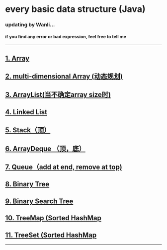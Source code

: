 # every basic data structure (Java) #
### updating by Wanli...
#### if you find any error or bad expression, feel free to tell me ####
---------


## [1. Array](https://github.com/IDGAQ/Java_Data_Structure-Wanli-/blob/main/Array.md)
## [2. multi-dimensional Array (动态规划)](https://github.com/IDGAQ/Java_Data_Structure-Wanli-/blob/main/Multi-D_Array.md)
## [3. ArrayList(当不确定array size时)](https://github.com/IDGAQ/Java_Data_Structure-Wanli-/blob/main/ArrayList.md)
## [4. Linked List](https://github.com/IDGAQ/Java_Data_Structure-Wanli-/blob/main/LinkedList.md)
## [5. Stack（顶）](https://github.com/IDGAQ/Java_Data_Structure-Wanli-/blob/main/Stack.md)
## [6. ArrayDeque （顶，底）](https://github.com/IDGAQ/Java_Data_Structure-Wanli-/blob/main/ArrayDeque.md)
## [7. Queue（add at end, remove at top)](https://github.com/IDGAQ/Java_Data_Structure-Wanli-/blob/main/Queue_%26_PQ_%26_Heap.md)
## [8. Binary Tree](https://github.com/IDGAQ/Java_Data_Structure-Wanli-/blob/main/Binary_Tree.md)
## [9. Binary Search Tree](https://github.com/IDGAQ/Java_Data_Structure-Wanli-/blob/main/Binary_Search_Tree.md)
## [10. TreeMap (Sorted HashMap](https://github.com/IDGAQ/Java_Data_Structure-Wanli-/blob/main/Binary_Search_Tree.md)
## [11. TreeSet (Sorted HashMap](https://github.com/IDGAQ/Java_Data_Structure-Wanli-/blob/main/Binary_Search_Tree.md)
---
